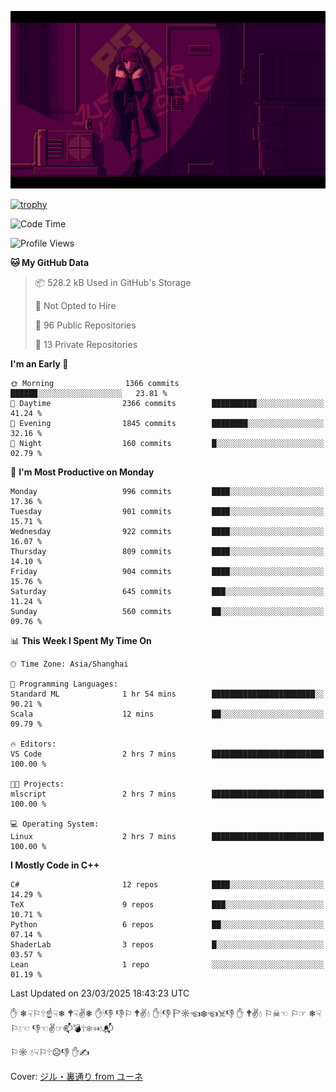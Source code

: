 ![](imgs/main.png)

[![trophy](https://github-profile-trophy.vercel.app/?username=NeilKleistGao&theme=dracula)](https://github.com/ryo-ma/github-profile-trophy)

<!--START_SECTION:waka-->
![Code Time](http://img.shields.io/badge/Code%20Time-1%2C662%20hrs%204%20mins-blue)

![Profile Views](http://img.shields.io/badge/Profile%20Views-0-blue)

**🐱 My GitHub Data** 

> 📦 528.2 kB Used in GitHub's Storage 
 > 
> 🚫 Not Opted to Hire
 > 
> 📜 96 Public Repositories 
 > 
> 🔑 13 Private Repositories 
 > 
**I'm an Early 🐤** 

```text
🌞 Morning                1366 commits        ██████░░░░░░░░░░░░░░░░░░░   23.81 % 
🌆 Daytime                2366 commits        ██████████░░░░░░░░░░░░░░░   41.24 % 
🌃 Evening                1845 commits        ████████░░░░░░░░░░░░░░░░░   32.16 % 
🌙 Night                  160 commits         █░░░░░░░░░░░░░░░░░░░░░░░░   02.79 % 
```
📅 **I'm Most Productive on Monday** 

```text
Monday                   996 commits         ████░░░░░░░░░░░░░░░░░░░░░   17.36 % 
Tuesday                  901 commits         ████░░░░░░░░░░░░░░░░░░░░░   15.71 % 
Wednesday                922 commits         ████░░░░░░░░░░░░░░░░░░░░░   16.07 % 
Thursday                 809 commits         ████░░░░░░░░░░░░░░░░░░░░░   14.10 % 
Friday                   904 commits         ████░░░░░░░░░░░░░░░░░░░░░   15.76 % 
Saturday                 645 commits         ███░░░░░░░░░░░░░░░░░░░░░░   11.24 % 
Sunday                   560 commits         ██░░░░░░░░░░░░░░░░░░░░░░░   09.76 % 
```


📊 **This Week I Spent My Time On** 

```text
🕑︎ Time Zone: Asia/Shanghai

💬 Programming Languages: 
Standard ML              1 hr 54 mins        ███████████████████████░░   90.21 % 
Scala                    12 mins             ██░░░░░░░░░░░░░░░░░░░░░░░   09.79 % 

🔥 Editors: 
VS Code                  2 hrs 7 mins        █████████████████████████   100.00 % 

🐱‍💻 Projects: 
mlscript                 2 hrs 7 mins        █████████████████████████   100.00 % 

💻 Operating System: 
Linux                    2 hrs 7 mins        █████████████████████████   100.00 % 
```

**I Mostly Code in C++** 

```text
C#                       12 repos            ████░░░░░░░░░░░░░░░░░░░░░   14.29 % 
TeX                      9 repos             ███░░░░░░░░░░░░░░░░░░░░░░   10.71 % 
Python                   6 repos             ██░░░░░░░░░░░░░░░░░░░░░░░   07.14 % 
ShaderLab                3 repos             █░░░░░░░░░░░░░░░░░░░░░░░░   03.57 % 
Lean                     1 repo              ░░░░░░░░░░░░░░░░░░░░░░░░░   01.19 % 
```




 Last Updated on 23/03/2025 18:43:23 UTC
<!--END_SECTION:waka-->

✋ ❄☟⚐🕆☝☟❄ 🕈☟✌❄ ✋🕯👎 👎⚐ 🕈✌💧 ✋🕯👎 🏱☼☜❄☜☠👎 ✋ 🕈✌💧 ⚐☠☜ ⚐☞ ❄☟⚐💧☜ 👎☜✌☞📫💣🕆❄☜💧📬

⚐☼ 💧☟⚐🕆☹👎 ✋✍

Cover: [ジル・裏通り from ユーネ](https://www.pixiv.net/artworks/62127066)
